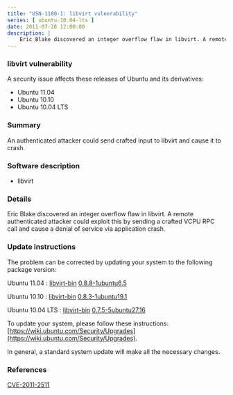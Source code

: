```yaml
---
title: "USN-1180-1: libvirt vulnerability"
series: [ ubuntu-10.04-lts ]
date: 2011-07-28 12:00:00
description: |
    Eric Blake discovered an integer overflow flaw in libvirt. A remote authenticated attacker could exploit this by sending a crafted VCPU RPC call and cause a denial of service via application crash. 
--- 
```

 
### libvirt vulnerability

A security issue affects these releases of Ubuntu and its derivatives:

* Ubuntu 11.04
* Ubuntu 10.10
* Ubuntu 10.04 LTS

### Summary

An authenticated attacker could send crafted input to libvirt and cause it to crash.

### Software description

* libvirt 

### Details

Eric Blake discovered an integer overflow flaw in libvirt. A remote authenticated attacker could exploit this by sending a crafted VCPU RPC call and cause a denial of service via application crash. 

### Update instructions

The problem can be corrected by updating your system to the following package version:

Ubuntu 11.04
 : [libvirt-bin](https://launchpad.net/ubuntu/+source/libvirt) <span> [0.8.8-1ubuntu6.5](https://launchpad.net/ubuntu/+source/libvirt/0.8.8-1ubuntu6.5) </span> 

Ubuntu 10.10
 : [libvirt-bin](https://launchpad.net/ubuntu/+source/libvirt) <span> [0.8.3-1ubuntu19.1](https://launchpad.net/ubuntu/+source/libvirt/0.8.3-1ubuntu19.1) </span> 

Ubuntu 10.04 LTS
 : [libvirt-bin](https://launchpad.net/ubuntu/+source/libvirt) <span> [0.7.5-5ubuntu27.16](https://launchpad.net/ubuntu/+source/libvirt/0.7.5-5ubuntu27.16) </span> 

To update your system, please follow these instructions: [https://wiki.ubuntu.com/Security/Upgrades](https://wiki.ubuntu.com/Security/Upgrades).

In general, a standard system update will make all the necessary changes. 

### References

 [CVE-2011-2511](http://people.ubuntu.com/~ubuntu-security/cve/CVE-2011-2511)
 
